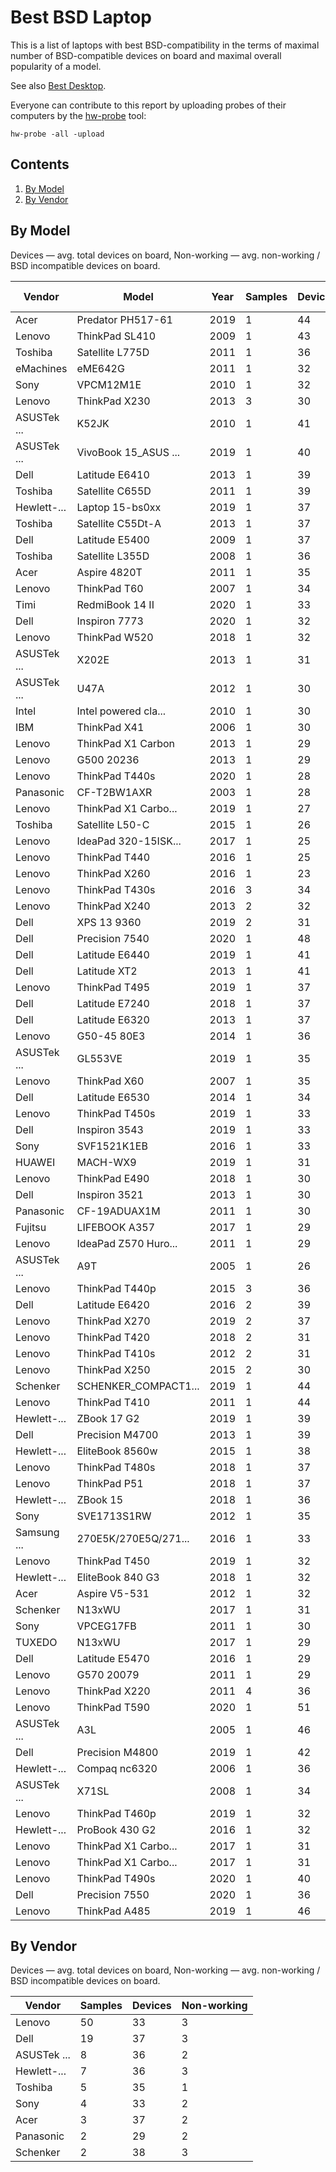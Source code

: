 Best BSD Laptop
===============

This is a list of laptops with best BSD-compatibility in the terms of
maximal number of BSD-compatible devices on board and maximal overall
popularity of a model.

See also [Best Desktop](/BestDesktop.md).

Everyone can contribute to this report by uploading probes of their computers
by the [hw-probe](https://github.com/linuxhw/hw-probe/blob/master/INSTALL.BSD.md) tool:

    hw-probe -all -upload

Contents
--------

1. [ By Model ](#by-model)
2. [ By Vendor ](#by-vendor)

By Model
--------

Devices     — avg. total devices on board,
Non-working — avg. non-working / BSD incompatible devices on board.

| Vendor      | Model                | Year | Samples | Devices | Non-working |
|-------------|----------------------|------|---------|---------|-------------|
| Acer        | Predator PH517-61    | 2019 | 1       | 44      | 0           |
| Lenovo      | ThinkPad SL410       | 2009 | 1       | 43      | 0           |
| Toshiba     | Satellite L775D      | 2011 | 1       | 36      | 0           |
| eMachines   | eME642G              | 2011 | 1       | 32      | 0           |
| Sony        | VPCM12M1E            | 2010 | 1       | 32      | 0           |
| Lenovo      | ThinkPad X230        | 2013 | 3       | 30      | 1           |
| ASUSTek ... | K52JK                | 2010 | 1       | 41      | 1           |
| ASUSTek ... | VivoBook 15_ASUS ... | 2019 | 1       | 40      | 1           |
| Dell        | Latitude E6410       | 2013 | 1       | 39      | 1           |
| Toshiba     | Satellite C655D      | 2011 | 1       | 39      | 1           |
| Hewlett-... | Laptop 15-bs0xx      | 2019 | 1       | 37      | 1           |
| Toshiba     | Satellite C55Dt-A    | 2013 | 1       | 37      | 1           |
| Dell        | Latitude E5400       | 2009 | 1       | 37      | 1           |
| Toshiba     | Satellite L355D      | 2008 | 1       | 36      | 1           |
| Acer        | Aspire 4820T         | 2011 | 1       | 35      | 1           |
| Lenovo      | ThinkPad T60         | 2007 | 1       | 34      | 1           |
| Timi        | RedmiBook 14 II      | 2020 | 1       | 33      | 1           |
| Dell        | Inspiron 7773        | 2020 | 1       | 32      | 1           |
| Lenovo      | ThinkPad W520        | 2018 | 1       | 32      | 1           |
| ASUSTek ... | X202E                | 2013 | 1       | 31      | 1           |
| ASUSTek ... | U47A                 | 2012 | 1       | 30      | 1           |
| Intel       | Intel powered cla... | 2010 | 1       | 30      | 1           |
| IBM         | ThinkPad X41         | 2006 | 1       | 30      | 1           |
| Lenovo      | ThinkPad X1 Carbon   | 2013 | 1       | 29      | 1           |
| Lenovo      | G500 20236           | 2013 | 1       | 29      | 1           |
| Lenovo      | ThinkPad T440s       | 2020 | 1       | 28      | 1           |
| Panasonic   | CF-T2BW1AXR          | 2003 | 1       | 28      | 1           |
| Lenovo      | ThinkPad X1 Carbo... | 2019 | 1       | 27      | 1           |
| Toshiba     | Satellite L50-C      | 2015 | 1       | 26      | 1           |
| Lenovo      | IdeaPad 320-15ISK... | 2017 | 1       | 25      | 1           |
| Lenovo      | ThinkPad T440        | 2016 | 1       | 25      | 1           |
| Lenovo      | ThinkPad X260        | 2016 | 1       | 23      | 1           |
| Lenovo      | ThinkPad T430s       | 2016 | 3       | 34      | 2           |
| Lenovo      | ThinkPad X240        | 2013 | 2       | 32      | 2           |
| Dell        | XPS 13 9360          | 2019 | 2       | 31      | 2           |
| Dell        | Precision 7540       | 2020 | 1       | 48      | 2           |
| Dell        | Latitude E6440       | 2019 | 1       | 41      | 2           |
| Dell        | Latitude XT2         | 2013 | 1       | 41      | 2           |
| Lenovo      | ThinkPad T495        | 2019 | 1       | 37      | 2           |
| Dell        | Latitude E7240       | 2018 | 1       | 37      | 2           |
| Dell        | Latitude E6320       | 2013 | 1       | 37      | 2           |
| Lenovo      | G50-45 80E3          | 2014 | 1       | 36      | 2           |
| ASUSTek ... | GL553VE              | 2019 | 1       | 35      | 2           |
| Lenovo      | ThinkPad X60         | 2007 | 1       | 35      | 2           |
| Dell        | Latitude E6530       | 2014 | 1       | 34      | 2           |
| Lenovo      | ThinkPad T450s       | 2019 | 1       | 33      | 2           |
| Dell        | Inspiron 3543        | 2019 | 1       | 33      | 2           |
| Sony        | SVF1521K1EB          | 2016 | 1       | 33      | 2           |
| HUAWEI      | MACH-WX9             | 2019 | 1       | 31      | 2           |
| Lenovo      | ThinkPad E490        | 2018 | 1       | 30      | 2           |
| Dell        | Inspiron 3521        | 2013 | 1       | 30      | 2           |
| Panasonic   | CF-19ADUAX1M         | 2011 | 1       | 30      | 2           |
| Fujitsu     | LIFEBOOK A357        | 2017 | 1       | 29      | 2           |
| Lenovo      | IdeaPad Z570 Huro... | 2011 | 1       | 29      | 2           |
| ASUSTek ... | A9T                  | 2005 | 1       | 26      | 2           |
| Lenovo      | ThinkPad T440p       | 2015 | 3       | 36      | 3           |
| Dell        | Latitude E6420       | 2016 | 2       | 39      | 3           |
| Lenovo      | ThinkPad X270        | 2019 | 2       | 37      | 3           |
| Lenovo      | ThinkPad T420        | 2018 | 2       | 31      | 3           |
| Lenovo      | ThinkPad T410s       | 2012 | 2       | 31      | 3           |
| Lenovo      | ThinkPad X250        | 2015 | 2       | 30      | 3           |
| Schenker    | SCHENKER_COMPACT1... | 2019 | 1       | 44      | 3           |
| Lenovo      | ThinkPad T410        | 2011 | 1       | 44      | 3           |
| Hewlett-... | ZBook 17 G2          | 2019 | 1       | 39      | 3           |
| Dell        | Precision M4700      | 2013 | 1       | 39      | 3           |
| Hewlett-... | EliteBook 8560w      | 2015 | 1       | 38      | 3           |
| Lenovo      | ThinkPad T480s       | 2018 | 1       | 37      | 3           |
| Lenovo      | ThinkPad P51         | 2018 | 1       | 37      | 3           |
| Hewlett-... | ZBook 15             | 2018 | 1       | 36      | 3           |
| Sony        | SVE1713S1RW          | 2012 | 1       | 35      | 3           |
| Samsung ... | 270E5K/270E5Q/271... | 2016 | 1       | 33      | 3           |
| Lenovo      | ThinkPad T450        | 2019 | 1       | 32      | 3           |
| Hewlett-... | EliteBook 840 G3     | 2018 | 1       | 32      | 3           |
| Acer        | Aspire V5-531        | 2012 | 1       | 32      | 3           |
| Schenker    | N13xWU               | 2017 | 1       | 31      | 3           |
| Sony        | VPCEG17FB            | 2011 | 1       | 30      | 3           |
| TUXEDO      | N13xWU               | 2017 | 1       | 29      | 3           |
| Dell        | Latitude E5470       | 2016 | 1       | 29      | 3           |
| Lenovo      | G570 20079           | 2011 | 1       | 29      | 3           |
| Lenovo      | ThinkPad X220        | 2011 | 4       | 36      | 4           |
| Lenovo      | ThinkPad T590        | 2020 | 1       | 51      | 4           |
| ASUSTek ... | A3L                  | 2005 | 1       | 46      | 4           |
| Dell        | Precision M4800      | 2019 | 1       | 42      | 4           |
| Hewlett-... | Compaq nc6320        | 2006 | 1       | 36      | 4           |
| ASUSTek ... | X71SL                | 2008 | 1       | 34      | 4           |
| Lenovo      | ThinkPad T460p       | 2019 | 1       | 32      | 4           |
| Hewlett-... | ProBook 430 G2       | 2016 | 1       | 32      | 4           |
| Lenovo      | ThinkPad X1 Carbo... | 2017 | 1       | 31      | 4           |
| Lenovo      | ThinkPad X1 Carbo... | 2017 | 1       | 31      | 4           |
| Lenovo      | ThinkPad T490s       | 2020 | 1       | 40      | 5           |
| Dell        | Precision 7550       | 2020 | 1       | 36      | 5           |
| Lenovo      | ThinkPad A485        | 2019 | 1       | 46      | 6           |

By Vendor
---------

Devices     — avg. total devices on board,
Non-working — avg. non-working / BSD incompatible devices on board.

| Vendor      | Samples | Devices | Non-working |
|-------------|---------|---------|-------------|
| Lenovo      | 50      | 33      | 3           |
| Dell        | 19      | 37      | 3           |
| ASUSTek ... | 8       | 36      | 2           |
| Hewlett-... | 7       | 36      | 3           |
| Toshiba     | 5       | 35      | 1           |
| Sony        | 4       | 33      | 2           |
| Acer        | 3       | 37      | 2           |
| Panasonic   | 2       | 29      | 2           |
| Schenker    | 2       | 38      | 3           |

